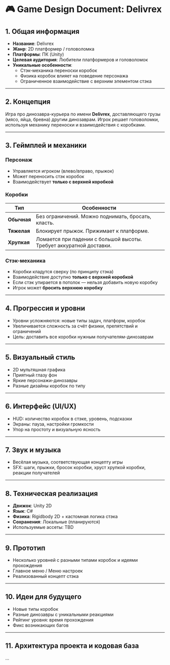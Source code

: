 # 🎮 Game Design Document: Delivrex

## 1. Общая информация
- **Название**: Delivrex
- **Жанр**: 2D платформер / головоломка
- **Платформы**: ПК (Unity)
- **Целевая аудитория**: Любители платформеров и головоломок
- **Уникальные особенности**:
    - Стэк-механика переноски коробок
    - Физика коробок влияет на поведение персонажа
    - Ограниченное взаимодействие с верхним элементом стэка

---

## 2. Концепция
Игра про динозавра-курьера по имени **Delivrex**, доставляющего грузы (мясо, яйца, бревна) другим динозаврам. Игрок решает головоломки, используя механику переноски и взаимодействия с коробками.

---

## 3. Геймплей и механики

### Персонаж
- Управляется игроком (влево/вправо, прыжок)
- Может переносить стэк коробок
- Взаимодействует **только с верхней коробкой**

### Коробки

| Тип           | Особенности |
|---------------|-------------|
| **Обычная**   | Без ограничений. Можно поднимать, бросать, класть. |
| **Тяжелая**   | Блокирует прыжок. Прижимает к платформе. |
| **Хрупкая**   | Ломается при падении с большой высоты. Требует аккуратной доставки. |

### Стэк-механика
- Коробки кладутся сверху (по принципу стэка)
- Взаимодействие доступно **только с верхней коробкой**
- Если стэк упирается в потолок — нельзя добавить новую коробку
- Игрок может **бросить верхнюю коробку** 

---

## 4. Прогрессия и уровни
- Уровни усложняются: новые типы задач, платформ, коробок
- Увеличивается сложность за счёт физики, препятствий и ограничений
- Цель: доставить все коробки нужным получателям-динозаврам

---

## 5. Визуальный стиль
- 2D мультяшная графика
- Приятный глазу фон
- Яркие персонажи-динозавры
- Разные дизайны коробок по типу

---

## 6. Интерфейс (UI/UX)
- HUD: количество коробок в стэке, уровень, подсказки
- Экраны: пауза, настройки громкости 
- Упор на простоту и визуальную ясность

---

## 7. Звук и музыка
- Весёлая музыка, соответствующая концепту игры
- SFX: шаги, прыжки, бросок коробки, хруст хрупкой коробки, реакции получателей

---

## 8. Техническая реализация
- **Движок**: Unity 2D
- **Язык**: C#
- **Физика**: Rigidbody 2D + кастомная логика стэка
- **Сохранения**: Локальные (планируются)
- Используемые ассеты: TBD

---

## 9. Прототип

- Несколько уровней с разными типами коробок и идеями прохождения
- Главное меню / Меню настроек
- Реализованный концепт стэка

---

## 10. Идеи для будущего
- Новые типы коробок
- Разные динозавры с уникальными реакциями
- Рейтинг уровня: время прохождения
- Фикс возникающих багов

---


## 11. Архитектура проекта и кодовая база

...
